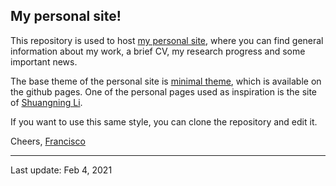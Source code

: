 ## My personal site!

This repository is used to host [my personal site](https://friscolt.github.io), where you can find general information about my work, a brief CV, 
my research progress and some important news.

The base theme of the personal site is [minimal theme](https://pages-themes.github.io/minimal/), which is available on the github pages. One of the personal pages used as inspiration is the site of [Shuangning Li](https://lsn235711.github.io/index.html). 

If you want to use this same style, you can clone the repository and edit it.

Cheers, [Francisco](https://twitter.com/Friscolt)

___

Last update: Feb 4, 2021
